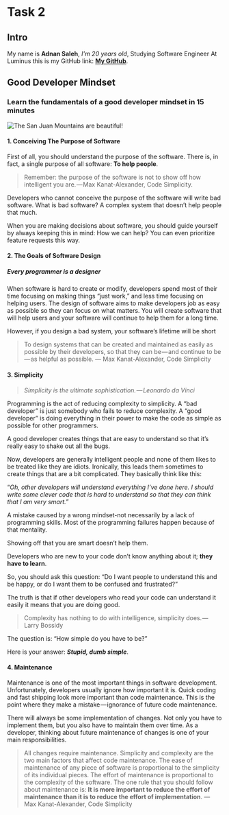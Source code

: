 # Task 2

## Intro

My name is **Adnan Saleh**, _I'm 20 years old_, Studying Software Engineer At Luminus
this is my GitHub link: **[My GitHub](https://github.com/3dnan-AT)**.

## Good Developer Mindset

### Learn the fundamentals of a good developer mindset in 15 minutes

![The San Juan Mountains are beautiful!](https://mdg.imgix.net/assets/images/san-juan-mountains.jpg?auto=format&fit=clip&q=40&w=1080 "San Juan Mountains")

#### 1. Conceiving The Purpose of Software

First of all, you should understand the purpose of the software. There is, in fact, a single purpose of all software: **To help people**.

> Remember: the purpose of the software is not to show off how 
>intelligent you are. — Max Kanat-Alexander, Code Simplicity.

Developers who cannot conceive the purpose of the software will write bad software. What is bad software? A complex system that doesn’t help people that much.

When you are making decisions about software, you should guide yourself by always keeping this in mind: How we can help? You can even prioritize feature requests this way.

#### 2. The Goals of Software Design

##### Every programmer is a designer

When software is hard to create or modify, developers spend most of their time focusing on making things “just work,” and less time focusing on helping users. The design of software aims to make developers job as easy as possible so they can focus on what matters. You will create software that will help users and your software will continue to help them for a long time.

However, if you design a bad system, your software’s lifetime will be short

>To design systems that can be created and maintained as easily as
>possible by their developers, so that they can be — and continue to be — as
>helpful as possible. — Max Kanat-Alexander, Code Simplicity

#### 3. Simplicity

>_Simplicity is the ultimate sophistication. — Leonardo da Vinci_

Programming is the act of reducing complexity to simplicity. A “bad developer” is just somebody who fails to reduce complexity. A “good developer” is doing everything in their power to make the code as simple as possible for other programmers.

A good developer creates things that are easy to understand so that it’s really easy to shake out all the bugs.

Now, developers are generally intelligent people and none of them likes to be treated like they are idiots. Ironically, this leads them sometimes to create things that are a bit complicated. They basically think like this:

“_Oh, other developers will understand everything I’ve done here. I should write some clever code that is hard to understand so that they can think that I am very smart._”

A mistake caused by a wrong mindset-not necessarily by a lack of programming skills. Most of the programming failures happen because of that mentality.

Showing off that you are smart doesn’t help them.

Developers who are new to your code don’t know anything about it; **they have to learn**.

So, you should ask this question: “Do I want people to understand this and be happy, or do I want them to be confused and frustrated?”

The truth is that if other developers who read your code can understand it easily it means that you are doing good.

>Complexity has nothing to do with intelligence, simplicity does. — Larry Bossidy

The question is: “How simple do you have to be?”

Here is your answer: **_Stupid, dumb simple_**.

#### 4. Maintenance

Maintenance is one of the most important things in software development. Unfortunately, developers usually ignore how important it is. Quick coding and fast shipping look more important than code maintenance. This is the point where they make a mistake — ignorance of future code maintenance.

There will always be some implementation of changes. Not only you have to implement them, but you also have to maintain them over time. As a developer, thinking about future maintenance of changes is one of your main responsibilities.

>All changes require maintenance.
>Simplicity and complexity are the two main factors that affect code maintenance. The ease of maintenance of any piece of software is proportional to the simplicity of its individual pieces. The effort of maintenance is proportional to the complexity of the software.
>The one rule that you should follow about maintenance is:
>**It is more important to reduce the effort of maintenance than it is to reduce the effort of implementation**.
>— Max Kanat-Alexander, Code Simplicity

